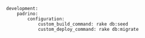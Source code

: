 <!-- layout:code post: padrino-stacks_custom-commands -->

```
development:
    padrino:
        configuration:
            custom_build_command: rake db:seed
            custom_deploy_command: rake db:migrate
```
